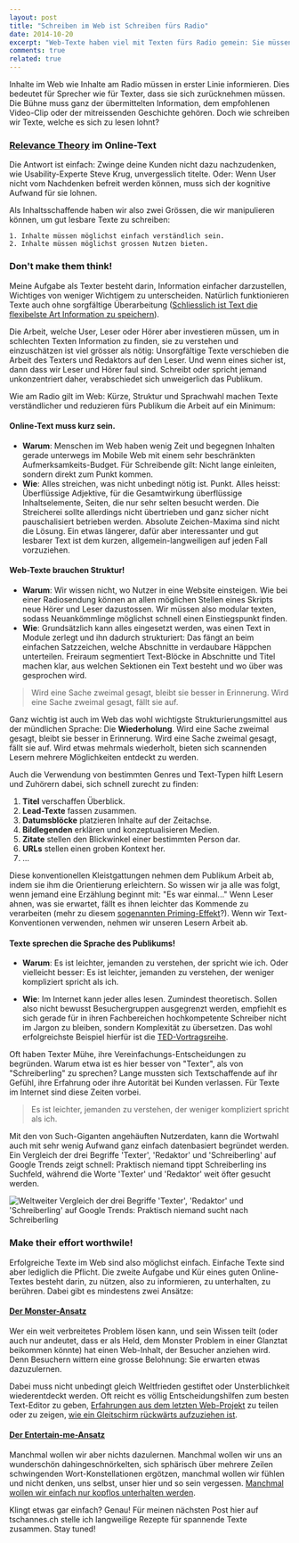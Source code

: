 ```yaml
---
layout: post
title: "Schreiben im Web ist Schreiben fürs Radio"
date: 2014-10-20
excerpt: "Web-Texte haben viel mit Texten fürs Radio gemein: Sie müssen kurz, sehr strukturiert und häppchenweise verdaubar sein. Es gilt: 'Sag es möglichst einfach'. Und: 'Belohne deine Zuhörer fürs Zuhören.'"
comments: true
related: true
---
```



Inhalte im Web wie Inhalte am Radio müssen in erster Linie informieren. Dies bedeutet für Sprecher wie für Texter, dass sie sich zurücknehmen müssen. Die Bühne muss ganz der übermittelten Information, dem empfohlenen Video-Clip oder der mitreissenden Geschichte gehören. Doch wie schreiben wir Texte, welche es sich zu lesen lohnt? 

### [Relevance Theory](http://www.phon.ucl.ac.uk/publications/WPL/02papers/wilson_sperber.pdf) im Online-Text

Die Antwort ist einfach: Zwinge deine Kunden nicht dazu nachzudenken, wie Usability-Experte Steve Krug, unvergesslich titelte. Oder: Wenn User nicht vom Nachdenken befreit werden können, muss sich der kognitive Aufwand für sie lohnen.

Als Inhaltsschaffende haben wir also zwei Grössen, die wir manipulieren können, um gut lesbare Texte zu schreiben: 

	1. Inhalte müssen möglichst einfach verständlich sein.
	2. Inhalte müssen möglichst grossen Nutzen bieten. 

### Don't make them think! 
Meine Aufgabe als Texter besteht darin, Information einfacher darzustellen, Wichtiges von weniger Wichtigem zu unterscheiden. Natürlich funktionieren Texte auch ohne sorgfältige Überarbeitung ([Schliesslich ist Text die flexibelste Art Information zu speichern](http://graydon2.dreamwidth.org/193447.html)). 

Die Arbeit, welche User, Leser oder Hörer aber investieren müssen, um in schlechten Texten Information zu finden, sie zu verstehen und einzuschätzen ist viel grösser als nötig: Unsorgfältige Texte verschieben die Arbeit des Texters und Redaktors auf den Leser. Und wenn eines sicher ist, dann dass wir Leser und Hörer faul sind. Schreibt oder spricht jemand  unkonzentriert daher, verabschiedet sich unweigerlich das Publikum.

Wie am Radio gilt im Web: Kürze, Struktur und Sprachwahl machen Texte verständlicher und reduzieren fürs Publikum die Arbeit auf ein Minimum:

#### Online-Text muss kurz sein.
- **Warum**: Menschen im Web haben wenig Zeit und begegnen Inhalten gerade unterwegs im Mobile Web mit einem sehr beschränkten Aufmerksamkeits-Budget. Für Schreibende gilt: Nicht lange einleiten, sondern direkt zum Punkt kommen.
- **Wie**: Alles streichen, was nicht unbedingt nötig ist. Punkt. Alles heisst: Überflüssige Adjektive, für die Gesamtwirkung überflüssige Inhaltselemente, Seiten, die nur sehr selten besucht werden. Die Streicherei sollte allerdings nicht übertrieben und ganz sicher nicht pauschalisiert betrieben werden. Absolute Zeichen-Maxima sind nicht die Lösung. Ein etwas längerer, dafür aber interessanter und gut lesbarer Text ist dem kurzen, allgemein-langweiligen auf jeden Fall vorzuziehen.

#### Web-Texte brauchen Struktur!
- **Warum**: Wir wissen nicht, wo Nutzer in eine Website einsteigen. Wie bei einer Radiosendung können an allen möglichen Stellen eines Skripts neue Hörer und Leser dazustossen. Wir müssen also modular texten, sodass Neuankömmlinge möglichst schnell einen Einstiegspunkt finden. 
- **Wie**: Grundsätzlich kann alles eingesetzt werden, was einen Text in Module zerlegt und ihn dadurch strukturiert: Das fängt an beim einfachen Satzzeichen, welche Abschnitte in verdaubare Häppchen unterteilen. Freiraum segmentiert Text-Blöcke in Abschnitte und Titel machen klar, aus welchen Sektionen ein Text besteht und wo über was gesprochen wird.

> Wird eine Sache zweimal gesagt, bleibt sie besser in Erinnerung. Wird eine Sache zweimal gesagt, fällt sie auf.

Ganz wichtig ist auch im Web das wohl wichtigste Strukturierungsmittel aus der mündlichen Sprache: Die **Wiederholung**. Wird eine Sache zweimal gesagt, bleibt sie besser in Erinnerung. Wird eine Sache zweimal gesagt, fällt sie auf. Wird etwas mehrmals wiederholt, bieten sich scannenden Lesern mehrere Möglichkeiten entdeckt zu werden.

Auch die Verwendung von bestimmten Genres und Text-Typen hilft Lesern und Zuhörern dabei, sich schnell zurecht zu finden: 

1. **Titel** verschaffen Überblick.
2. **Lead-Texte** fassen zusammen.
3. **Datumsblöcke** platzieren Inhalte auf der Zeitachse. 
4. **Bildlegenden** erklären und konzeptualisieren Medien. 
5. **Zitate** stellen den Blickwinkel einer bestimmten Person dar. 
6. **URLs** stellen einen groben Kontext her.
6. ... 

Diese konventionellen Kleistgattungen nehmen dem Publikum Arbeit ab, indem sie ihm die Orientierung erleichtern. So wissen wir ja alle was folgt, wenn jemand eine Erzählung beginnt mit: "Es war einmal..." Wenn Leser ahnen, was sie erwartet, fällt es ihnen leichter das Kommende zu verarbeiten (mehr zu diesem [sogenannten Priming-Effekt](http://en.wikipedia.org/wiki/Priming_(psychology))?). Wenn wir Text-Konventionen verwenden, nehmen wir unseren Lesern Arbeit ab.

#### Texte sprechen die Sprache des Publikums!

- **Warum**: Es ist leichter, jemanden zu verstehen, der spricht wie ich. Oder vielleicht besser: Es ist leichter, jemanden zu verstehen, der weniger kompliziert spricht als ich.

- **Wie**: Im Internet kann jeder alles lesen. Zumindest theoretisch. Sollen also nicht bewusst Besuchergruppen ausgegrenzt werden, empfiehlt es sich gerade für in ihren Fachbereichen hochkompetente Schreiber nicht im Jargon zu bleiben, sondern Komplexität zu übersetzen. Das wohl erfolgreichste Beispiel hierfür ist die [TED-Vortragsreihe](http://www.ted.com).

Oft haben Texter Mühe, ihre Vereinfachungs-Entscheidungen zu begründen. Warum etwa ist es hier besser von "Texter", als von "Schreiberling" zu sprechen? Lange mussten sich Textschaffende auf ihr Gefühl, ihre Erfahrung oder ihre Autorität bei Kunden verlassen. Für Texte im Internet sind diese Zeiten vorbei. 

> Es ist leichter, jemanden zu verstehen, der weniger kompliziert spricht als ich.

Mit den von Such-Giganten angehäuften Nutzerdaten, kann die Wortwahl auch mit sehr wenig Aufwand ganz einfach datenbasiert begründet werden. Ein Vergleich der drei Begriffe 'Texter', 'Redaktor' und 'Schreiberling' auf Google Trends zeigt schnell: Praktisch niemand tippt Schreiberling ins Suchfeld, während die Worte 'Texter' und 'Redaktor' weit öfter gesucht werden.

![Weltweiter Vergleich der drei Begriffe 'Texter', 'Redaktor' und 'Schreiberling' auf Google Trends: Praktisch niemand sucht nach Schreiberling](/images/trends-texter-schreiberling-redaktor-2014-10-18.png "Texter gewinnt, Schreiberling verliert, Redaktor im Mittelfeld.")

### Make their effort worthwile!
Erfolgreiche Texte im Web sind also möglichst einfach. Einfache Texte sind aber lediglich die Pflicht. Die zweite Aufgabe und Kür eines guten Online-Textes besteht darin, zu nützen, also zu informieren, zu unterhalten, zu berühren. Dabei gibt es mindestens zwei Ansätze:

#### [Der Monster-Ansatz](/monster-held-glanztat)

Wer ein weit verbreitetes Problem lösen kann, und sein Wissen teilt (oder auch nur andeutet, dass er als Held, dem Monster Problem in einer Glanztat beikommen könnte) hat einen Web-Inhalt, der Besucher anziehen wird. Denn Besuchern wittern eine grosse Belohnung: Sie erwarten etwas dazuzulernen.

Dabei muss nicht unbedingt gleich Weltfrieden gestiftet oder Unsterblichkeit wiederentdeckt werden. Oft reicht es völlig Entscheidungshilfen zum besten Text-Editor zu geben, [Erfahrungen aus dem letzten Web-Projekt](/design-first) zu teilen oder zu zeigen, [wie ein Gleitschirm rückwärts aufzuziehen ist](http://www.youtube.com/watch?v=LHgMtNXkElc). 

#### [Der Entertain-me-Ansatz](/nutzloses-im-netz)

Manchmal wollen wir aber nichts dazulernen. Manchmal wollen wir uns an wunderschön dahingeschnörkelten, sich sphärisch über mehrere Zeilen schwingenden Wort-Konstellationen ergötzen, manchmal wollen wir fühlen und nicht denken, uns selbst, unser hier und so sein vergessen. [Manchmal wollen wir einfach nur kopflos unterhalten werden](/kopflos).

Klingt etwas gar einfach? Genau! Für meinen nächsten Post hier auf tschannes.ch stelle ich langweilige Rezepte für spannende Texte zusammen. Stay tuned!




